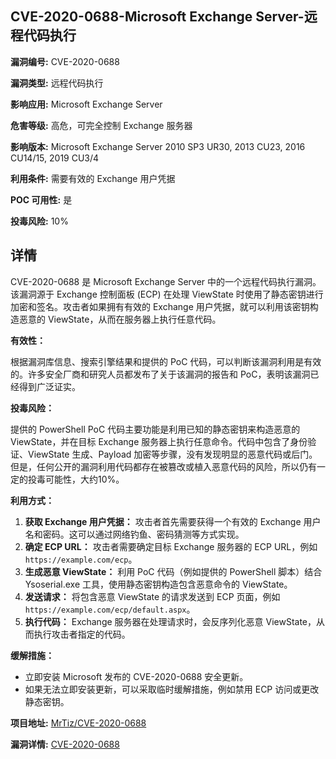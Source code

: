 ## CVE-2020-0688-Microsoft Exchange Server-远程代码执行

**漏洞编号:** CVE-2020-0688

**漏洞类型:** 远程代码执行

**影响应用:** Microsoft Exchange Server

**危害等级:** 高危，可完全控制 Exchange 服务器

**影响版本:** Microsoft Exchange Server 2010 SP3 UR30, 2013 CU23, 2016 CU14/15, 2019 CU3/4

**利用条件:** 需要有效的 Exchange 用户凭据

**POC 可用性:** 是

**投毒风险:** 10%

## 详情

CVE-2020-0688 是 Microsoft Exchange Server 中的一个远程代码执行漏洞。该漏洞源于 Exchange 控制面板 (ECP) 在处理 ViewState 时使用了静态密钥进行加密和签名。攻击者如果拥有有效的 Exchange 用户凭据，就可以利用该密钥构造恶意的 ViewState，从而在服务器上执行任意代码。

**有效性：**

根据漏洞库信息、搜索引擎结果和提供的 PoC 代码，可以判断该漏洞利用是有效的。许多安全厂商和研究人员都发布了关于该漏洞的报告和 PoC，表明该漏洞已经得到广泛证实。

**投毒风险：**

提供的 PowerShell PoC 代码主要功能是利用已知的静态密钥来构造恶意的 ViewState，并在目标 Exchange 服务器上执行任意命令。代码中包含了身份验证、ViewState 生成、Payload 加密等步骤，没有发现明显的恶意代码或后门。但是，任何公开的漏洞利用代码都存在被篡改或植入恶意代码的风险，所以仍有一定的投毒可能性，大约10%。

**利用方式：**

1.  **获取 Exchange 用户凭据：** 攻击者首先需要获得一个有效的 Exchange 用户名和密码。这可以通过网络钓鱼、密码猜测等方式实现。
2.  **确定 ECP URL：** 攻击者需要确定目标 Exchange 服务器的 ECP URL，例如 `https://example.com/ecp`。
3.  **生成恶意 ViewState：** 利用 PoC 代码（例如提供的 PowerShell 脚本）结合 Ysoserial.exe 工具，使用静态密钥构造包含恶意命令的 ViewState。
4.  **发送请求：** 将包含恶意 ViewState 的请求发送到 ECP 页面，例如 `https://example.com/ecp/default.aspx`。
5.  **执行代码：** Exchange 服务器在处理请求时，会反序列化恶意 ViewState，从而执行攻击者指定的代码。

**缓解措施：**

*   立即安装 Microsoft 发布的 CVE-2020-0688 安全更新。
*   如果无法立即安装更新，可以采取临时缓解措施，例如禁用 ECP 访问或更改静态密钥。

**项目地址:** [MrTiz/CVE-2020-0688](https://github.com/MrTiz/CVE-2020-0688)

**漏洞详情:** [CVE-2020-0688](https://nvd.nist.gov/vuln/detail/CVE-2020-0688)
